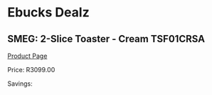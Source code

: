 
# Ebucks Dealz
## SMEG: 2-Slice Toaster - Cream TSF01CRSA
[Product Page](https://www.ebucks.com/web/shop/productSelected.do?prodId=286771545&catId=1196428103)

Price: R3099.00

Savings: 


	